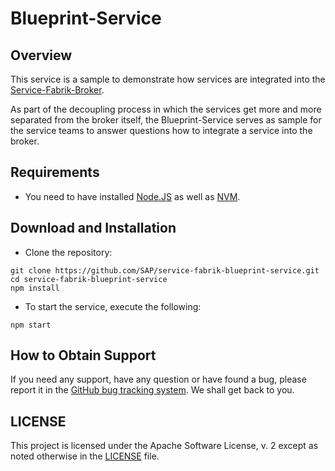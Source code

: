 # Blueprint-Service

## Overview

This service is a sample to demonstrate how services are integrated into the [Service-Fabrik-Broker](https://github.com/SAP/service-fabrik-broker).

As part of the decoupling process in which the services get more and more separated from the broker itself, the Blueprint-Service serves as sample for the service teams to answer questions how to integrate a service into the broker.

## Requirements

- You need to have installed [Node.JS](https://nodejs.org/en/) as well as [NVM](https://github.com/creationix/nvm).
 
## Download and Installation

- Clone the repository:

```
git clone https://github.com/SAP/service-fabrik-blueprint-service.git
cd service-fabrik-blueprint-service
npm install
```

- To start the service, execute the following:

```
npm start
```

## How to Obtain Support

 If you need any support, have any question or have found a bug, please report it in the [GitHub bug tracking system](https://github.com/SAP/service-fabrik-blueprint-service/issues). We shall get back to you.

## LICENSE

This project is licensed under the Apache Software License, v. 2 except as noted otherwise in the [LICENSE](LICENSE) file.
